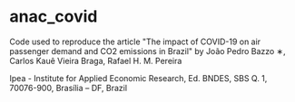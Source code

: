 # anac_covid
Code used to reproduce the article "The impact of COVID-19 on air passenger demand and CO2 emissions in Brazil"
by João Pedro Bazzo ∗, Carlos Kauê Vieira Braga, Rafael H. M. Pereira

Ipea - Institute for Applied Economic Research, Ed. BNDES, SBS Q. 1, 70076-900, Brasília – DF, Brazil
